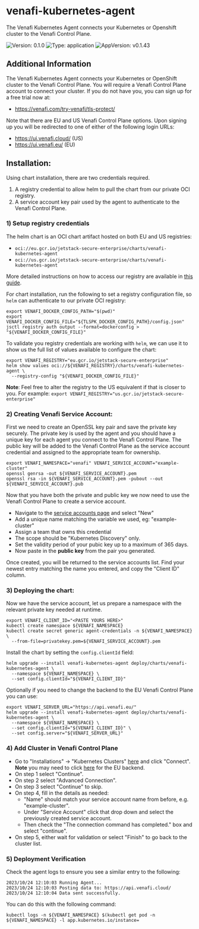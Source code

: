 # venafi-kubernetes-agent

The Venafi Kubernetes Agent connects your Kubernetes or Openshift cluster to the Venafi Control Plane.

![Version: 0.1.0](https://img.shields.io/badge/Version-0.1.0-informational?style=flat-square) ![Type: application](https://img.shields.io/badge/Type-application-informational?style=flat-square) ![AppVersion: v0.1.43](https://img.shields.io/badge/AppVersion-v0.1.43-informational?style=flat-square)

## Additional Information

The Venafi Kubernetes Agent connects your Kubernetes or OpenShift cluster to the Venafi Control Plane.
You will require a Venafi Control Plane account to connect your cluster.
If you do not have you, you can sign up for a free trial now at:
- https://venafi.com/try-venafi/tls-protect/

Note that there are EU and US Venafi Control Plane options.
Upon signing up you will be redirected to one of either of the following login URLs:
- https://ui.venafi.cloud/ (US)
- https://ui.venafi.eu/ (EU)

## Installation:

Using chart installation, there are two credentials required.

1) A registry credential to allow helm to pull the chart from our private OCI registry.
2) A service account key pair used by the agent to authenticate to the Venafi Control Plane.

### 1) Setup registry credentials

The helm chart is an OCI chart artifact hosted on both EU and US registries:

- `oci://eu.gcr.io/jetstack-secure-enterprise/charts/venafi-kubernetes-agent`
- `oci://us.gcr.io/jetstack-secure-enterprise/charts/venafi-kubernetes-agent`

More detailed instructions on how to access our registry are available in [this guide](https://platform.jetstack.io/documentation/installation/enterprise-registry).

For chart installation, run the following to set a registry configuration
file, so `helm` can authenticate to our private OCI registry:

```shell
export VENAFI_DOCKER_CONFIG_PATH="$(pwd)"
export VENAFI_DOCKER_CONFIG_FILE="${TLSPK_DOCKER_CONFIG_PATH}/config.json"
jsctl registry auth output --format=dockerconfig > "${VENAFI_DOCKER_CONFIG_FILE}"
```

To validate you registry credentials are working with `helm`, we can use it to
show us the full list of values available to configure the chart:

```shell
export VENAFI_REGISTRY="eu.gcr.io/jetstack-secure-enterprise"
helm show values oci://${VENAFI_REGISTRY}/charts/venafi-kubernetes-agent \
  --registry-config "${VENAFI_DOCKER_CONFIG_FILE}"
```

**Note**: Feel free to alter the registry to the US equivalent if that is closer to you.
For example: `export VENAFI_REGISTRY="us.gcr.io/jetstack-secure-enterprise"`

### 2) Creating Venafi Service Account:

First we need to create an OpenSSL key pair and save the private key securely.
The private key is used by the agent and you should have a unique key for each agent you connect to the Venafi Control Plane.
The public key will be added to the Venafi Control Plane as the service account credential and assigned to the appropriate team for ownership.

```shell
export VENAFI_NAMESPACE="venafi" VENAFI_SERVICE_ACCOUNT="example-cluster"
openssl genrsa -out ${VENAFI_SERVICE_ACCOUNT}.pem
openssl rsa -in ${VENAFI_SERVICE_ACCOUNT}.pem -pubout --out ${VENAFI_SERVICE_ACCOUNT}.pub
```

Now that you have both the private and public key we now need to use the Venafi Control Plane to create a service account.

- Navigate to the [service accounts page](https://ui.venafi.cloud/service-accounts/) and select "New"
- Add a unique name matching the variable we used, eg: "example-cluster"
- Assign a team that owns this credential
- The scope should be "Kubernetes Discovery" only.
- Set the validity period of your pubic key up to a maximum of 365 days.
- Now paste in the **public key** from the pair you generated.

Once created, you will be returned to the service accounts list.
Find your newest entry matching the name you entered, and copy the "Client ID" column.

### 3) Deploying the chart:

Now we have the service account, let us prepare a namespace with the relevant private key needed at runtime.

```shell
export VENAFI_CLIENT_ID="<PASTE YOURS HERE>"
kubectl create namespace ${VENAFI_NAMESPACE}
kubectl create secret generic agent-credentials -n ${VENAFI_NAMESPACE} \
  --from-file=privatekey.pem=${VENAFI_SERVICE_ACCOUNT}.pem
```

Install the chart by setting the `config.clientId` field:

```shell
helm upgrade --install venafi-kubernetes-agent deploy/charts/venafi-kubernetes-agent \
  --namespace ${VENAFI_NAMESPACE} \
  --set config.clientId="${VENAFI_CLIENT_ID}"
```

Optionally if you need to change the backend to the EU Venafi Control Plane you can use:

```shell
export VENAFI_SERVER_URL="https://api.venafi.eu/"
helm upgrade --install venafi-kubernetes-agent deploy/charts/venafi-kubernetes-agent \
  --namespace ${VENAFI_NAMESPACE} \
  --set config.clientId="${VENAFI_CLIENT_ID}" \
  --set config.server="${VENAFI_SERVER_URL}"
```

### 4) Add Cluster in Venafi Control Plane

- Go to "Installations" -> "Kubernetes Clusters" [here](https://ui.venafi.cloud/clusters-inventory) and click "Connect". **Note** you may need to click [here](https://ui.venafi.eu/clusters-inventory) for the EU backend.
- On step 1 select "Continue".
- On step 2 select "Advanced Connection".
- On step 3 select "Continue" to skip.
- On step 4, fill in the details as needed:
  - "Name" should match your service account name from before, e.g. "example-cluster".
  - Under "Service Account" click that drop down and select the previously created service account.
  - Then check the "The connection command has completed." box and select "continue".
- On step 5, either wait for validation or select "Finish" to go back to the cluster list.

### 5) Deployment Verification

Check the agent logs to ensure you see a similar entry to the following:

```console
2023/10/24 12:10:03 Running Agent...
2023/10/24 12:10:03 Posting data to: https://api.venafi.cloud/
2023/10/24 12:10:04 Data sent successfully.
```

You can do this with the following command:

```shell
kubectl logs -n ${VENAFI_NAMESPACE} $(kubectl get pod -n ${VENAFI_NAMESPACE} -l app.kubernetes.io/instance=